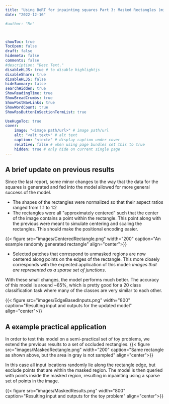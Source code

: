 ```yaml
---
title: "Using BeRT for inpainting squares Part 3: Masked Rectangles (minor update)"
date: "2022-12-16"

#author: "Me"



showToc: true
TocOpen: false
draft: false
hidemeta: false
comments: false
#description: "Desc Text."
disableHLJS: true # to disable highlightjs
disableShare: true
disableHLJS: false
hideSummary: false
searchHidden: true
ShowReadingTime: true
ShowBreadCrumbs: true
ShowPostNavLinks: true
ShowWordCount: true
ShowRssButtonInSectionTermList: true

UseHugoToc: true
cover:
    image: "<image path/url>" # image path/url
    alt: "<alt text>" # alt text
    caption: "<text>" # display caption under cover
    relative: false # when using page bundles set this to true
    hidden: true # only hide on current single page
---
```



## A brief update on previous results

Since the last report, some minor changes to the way that the data for the squares is generated and fed into the model allowed for more general success of the model. 
- The shapes of the rectangles were normalized so that their aspect ratios ranged from 1:1 to 1:2
- The rectangles were all "approximately centered" such that the center of the image contains a point within the rectangle. This point along with the previous were meant to simulate centering and scaling the rectangles. This should make the positional encoding easier.

{{< figure src="images/CenteredRectangle.png" width="200" caption="An example randomly generated rectangle" align="center">}}

- Selected patches that correspond to unmasked regions are now centered along points on the edges of the rectangle. This more closely corresponds with the expected application of this model: *images that are represented as a sparse set of junctions*. 

With these small changes, the model performs much better. The accuracy of this model is around ~85%, which is pretty good for a 20 class classification task where many of the classes are very similar to each other.

{{< figure src="images/EdgeBasedInputs.png" width="800" caption="Resulting input and outputs for the updated model" align="center">}}

## A example practical application

In order to test this model on a semi-practical set of toy problems, we extend the previous results to a set of occluded rectangles.
{{< figure src="images/MaskedRectangle.png" width="200" caption="Same rectangle as shown above, but the area in gray is not sampled" align="center">}}

In this case all input locations randomly lie along the rectangle edge, but exclude points that are within the masked region. The model is then queried with points inside the masked region, resulting in inpainting using a sparse set of points in the image.

{{< figure src="images/MaskedResults.png" width="800" caption="Resulting input and outputs for the toy problem" align="center">}}
